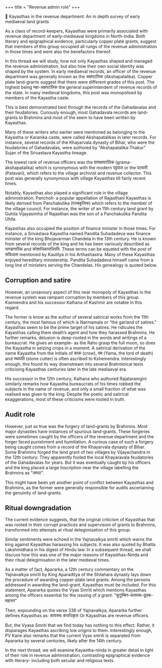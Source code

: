 +++
title = "Revenue admin role"
+++


🧵 Kayasthas in the revenue department: An in depth survey of early mediaeval land grants

As a class of record-keepers, Kayasthas were primarily associated with revenue department of early-medieaval kingdoms in North-India. Both literary and epigraphical evidence, particularly copper plate grants, suggest that members of this group occupied all rungs of the revenue administration in those times and were also the benefactors thereof.

In this thread we will study, how not only Kayasthas shaped and managed the revenue administration, but also how their own social identity was shaped by the system. In early mediaeval records, an officer of the revenue department was generally known as the अक्षपटलिक (Akshapatalika). Copper plate land-grants suggest that there were different grades of this post. The highest being महा-अक्षपटलिक the general superintendent of revenue records of the state. In many medieval kingdoms, this post was monopolised by members of the Kayastha caste.

This is best demonstrated best through the records of the Gahadavalas and their feudatories. Curiously enough, most Gahadavala records are land-grants to Brahmins and most of the seem to have been written by Kayasthas. 

Many of these writers who earlier were mentioned as belonging to the Kayastha or Karanika caste, were called Akshapatalikas in later records. For instance, several records of the Khayarvala dynasty of Bihar, who were the feudatories of Gahadavalas, were authored by "Akshapatalika-Thakur" Sujan of the Srivastava Kayastha lineage.

The lowest rank of revenue officers was the ग्रामाक्षपटलिक (grama-akshapatalika) which is synonymous with the modern पट्टपाल or the पटवारी (Patavari), which refers to the village archivist and revenue collector. This post was generally synonymous with village Kayasthas till fairly recent times.

Notably, Kayasthas also played a significant role in the village administration. Pancholi- a popular appellation of Rajasthani Kayasthas is likely derived from Panchakulika (पञ्चकुलिक) which refers to the member of the village council. For instance, the writer of an 11th century land grant by Guhila Vijayasimha of Rajasthan was the son of a Panchakulika Pandita Uhila.

Kayasthas also occupied the position of finance minister in those times. For instance, a Srivastava Kayastha named Pandita Suhadadeva was finance minister of the king Bhojavarman Chandela in the 13th century. He is known from several records of the king and he has been variously described as भाण्डागारिक and कोशाधिकाराधिपति. These terms can be equated with the post of सन्निधाता mentioned by Kautilya in his Arthashastra. Many of these Kayasthas enjoyed hereditary ministership. Pandita Suhadadeva himself came from a long line of ministers serving the Chandelas. His genealogy is quoted below.

## Corruption and satire
However, an unsavoury aspect of this near monopoly of Kayasthas in the revenue system was rampant corruption by members of this group. Ksemendra and his successor Kalhana of Kashmir are notable in this regard.

The former is know as the author of several satirical works from the 11th century, the most famous of which is Narmamala or "the garland of satires." Kayasthas seem to be the prime target of his satires. He ridicules the Kayasthas calling them death’s agent and how they harassed Brahmins. He further remarks, delusion is deep-rooted in the words and writings of a bureaucrat. He gives an example- as the Rahu grasp the full moon, so does the Kayastha in seizing crops in a moment. A satirical derivation of the name Kayastha from the initials of काक (crow), यम (Yama, the lord of death) and स्थापति (stone cutter) is often ascribed to Kshemendra. Interestingly enough, this found its way downstream into several Brahminical texts criticising Kayasthas centuries later in the late mediaeval era.

His successor in the 12th century, Kalhana who authored Rajataramgini similarly remarks how Kayastha bureaucrats of his times robbed the subjects in the name of revenue, and only a small fraction of what was realised was given to the king. Despite the poetic and satirical exaggerations, most of these criticisms were rooted in truth. 

## Audit role
However, just as true was the forgery of land-grants by Brahmins. Most major dynasties have instances of spurious land-grants. These forgeries were sometimes caught by the officers of the revenue department and the forger faced punishment and humiliation. A curious case of such a forgery being caught comes from a record of the Khayarvala dynasty of Bihar. Some Brahmins forged the land grant of two villages by Vijayachandra in the 12th century. They apparently fooled the local Khayaravala feudatories of the Gahadavalas for years. But it was eventually caught by his officers and the king placed a large Inscription near the village labelling the Brahmins as "लम्पट".

This might have been yet another point of conflict between Kayasthas and Brahmins, as the former were generally responsible for audits ascertaining the genuinity of land-grants. 

## Ritual downgradation
The current evidence suggests, that the original criticism of Kayasthas that was rooted in their corrupt practices and supervision of grants to Brahmins, transformed into attempts at ritual delegimisation of this group. 

Similar sentiments were echoed in the Yajnavalkya smriti which warns the king against Kayasthas harassing his subjects. It was also quoted by Bhatta Lakshmidhara in his digest of Hindu law. In a subsequent thread, we shall discuss how this was one of the major reasons of Kayasthas-Ninda and their ritual delegimisation in the later medieval times.

As a matter of fact, Apararka, a 12th century commentary on the Yajnavalkya smriti by King Aparaditya of the Shilahara dynasty lays down the procedure of awarding copper-plate land grants. Among the persons addressed in awarding the land-grant, Kayasthas must be included. For this statement, Apararka quotes the Vyas Smriti which mentions Kayasthas among the officers essential for the issuing of a grant: "कुटुम्बिन-कायस्थ-दूतक-महात्तर"

Then, expounding on the verse 336 of Yajnavalkya, Apararka further defines Kayasthas as: कायस्थः कराधिकृतः Or Kayasthas are revenue officers.

But, the Vyasa Smriti that we find today has nothing to this effect. Rather, it disparages Kayasthas ascribing low origins to them. Interestingly enough, PV Kane also remarks that the current Vyas smriti is separated from Apararka by several centuries, likely after the 14th century.

In the next thread, we will examine Kayastha-ninda in greater detail in light of their role in revenue administration, contrasting epigraphical evidence with literary- including both secular and religious texts.